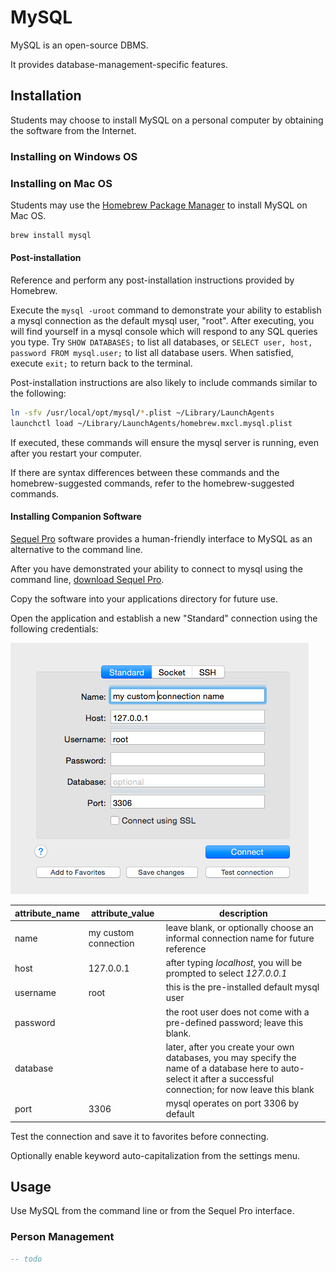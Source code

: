 # MySQL

MySQL is an open-source DBMS.

It provides database-management-specific features.

## Installation

Students may choose to install MySQL on a personal computer by obtaining the software from the Internet.

### Installing on Windows OS

### Installing on Mac OS

Students may use the [Homebrew Package Manager](homebrew-package-manager.md) to install MySQL on Mac OS.

```` sh
brew install mysql
````

#### Post-installation

Reference and perform any post-installation instructions provided by Homebrew.

Execute the `mysql -uroot` command
 to demonstrate your ability to establish a mysql connection
 as the default mysql user, "root". After executing, you will find yourself in a mysql console which will respond to any SQL queries you type. Try `SHOW DATABASES;` to list all databases, or `SELECT user, host, password FROM mysql.user;` to list all database users. When satisfied, execute `exit;` to return back to the  terminal.

Post-installation instructions are also likely to include commands similar to the following:

```` sh
ln -sfv /usr/local/opt/mysql/*.plist ~/Library/LaunchAgents
launchctl load ~/Library/LaunchAgents/homebrew.mxcl.mysql.plist
````

If executed, these commands will ensure the mysql server is running, even after you restart your computer.

If there are syntax differences between these commands and the homebrew-suggested commands, refer to the homebrew-suggested commands.

#### Installing Companion Software

[Sequel Pro](http://www.sequelpro.com/) software provides
 a human-friendly interface to MySQL as an alternative to the command line.

After you have demonstrated your ability to connect to mysql using the command line, [download Sequel Pro](http://www.sequelpro.com/download).

Copy the software into your applications directory for future use.

Open the application and establish a new "Standard" connection using the following credentials:

![a screenshot depicting sequel pro connection info form](/resources/images/sequel-pro-root-connection-info.png)

attribute_name | attribute_value | description
--- | --- | ---
name | my custom connection | leave blank, or optionally choose an informal connection name for future reference
host | 127.0.0.1 | after typing *localhost*, you will be prompted to select *127.0.0.1*
username | root | this is the pre-installed default mysql user
password | | the root user does not come with a pre-defined password; leave this blank.
database | | later, after you create your own databases, you may specify the name of a database here to auto-select it after a successful connection; for now leave this blank
port | 3306 | mysql operates on port 3306 by default

Test the connection and save it to favorites before connecting.

Optionally enable keyword auto-capitalization from the settings menu.

## Usage

Use MySQL from the command line or from the Sequel Pro interface.

### Person Management

```` sql
-- todo
````
